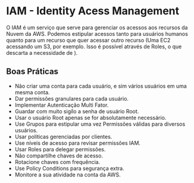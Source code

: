 # IAM - Identity Acess Management

O IAM é um serviço que serve para gerenciar os acessos aos recursos da Nuvem da AWS.
Podemos estipular acessos tanto para usuários humanos quanto para um recurso que quer acessar outro recurso
(Uma EC2 acessando um S3, por exemplo. Isso é possível através de Roles, o que descarta a necessidade de ).

## Boas Práticas

- Não criar uma conta para cada usuário, e sim vários usuários em uma mesma conta.
- Dar permissões granulares para cada usuário.
- Implementar Autenticação Multi Fator.
- Guardar com muito sigílo a senha de usuário Root.
- Usar o usuário Root apenas se for absolutamente necessário.
- Use Grupos para estipular uma vez Permissões válidas para diversos usuários.
- Usar políticas gerenciadas por clientes.
- Use níveis de acesso para revisar permissões IAM.
- Usar Roles para delegar permissões.
- Não compartilhe chaves de acesso.
- Rotacione chaves com frequência.
- Use Policy Conditions para segurança extra.
- Monitore a sua atividade na conta da AWS.
